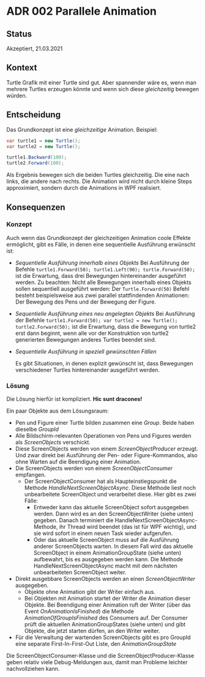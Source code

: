 # ADR 002 Parallele Animation
## Status
Akzeptiert, 21.03.2021

## Kontext
Turtle Grafik mit einer Turtle sind gut. Aber spannender wäre es, wenn man mehrere Turtles erzeugen könnte und wenn sich diese *gleichzeitig* bewegen würden.

## Entscheidung
Das Grundkonzept ist eine *gleichzeitige* Animation. Beispiel:

```c#
var turtle1 = new Turtle();
var turtle2 = new Turtle();

turtle1.Backward(100);
turtle2.Forward(100);
```

Als Ergebnis bewegen sich die beiden Turtles gleichzeitig. Die eine nach links, die andere nach rechts. Die Animation wird nicht durch kleine Steps approximiert, sondern durch die Animations in WPF realisiert.

## Konsequenzen
### Konzept

Auch wenn das Grundkonzept der gleichzeitigen Animation coole Effekte ermöglicht, gibt es Fälle, in denen eine sequentielle Ausführung erwünscht ist:

* *Sequentielle Ausführung innerhalb eines Objekts*
  Bei Ausführung der Befehle `turtle1.Forward(50); turtle1.Left(90); turtle.Forward(50);` ist die Erwartung, dass drei Bewegungen hintereinander ausgeführt werden. Zu beachten: Nicht alle Bewegungen innerhalb eines Objekts sollen sequentiell ausgeführt werden: Der `Turtle.Forward(50)` Befehl besteht beispielsweise aus zwei parallel stattfindenden Animationen: Der Bewegung des Pens und der Bewegung der Figure.

* *Sequentielle Ausführung eines neu angelegten Objekts*
  Bei Ausführung der Befehle `turtle1.Forward(50); var turtle2 = new Turtle(); turtle2.Forward(50);` ist die Erwartung, dass die Bewegung von turtle2 erst dann beginnt, wenn alle vor der Konstruktion von turtle2 generierten Bewegungen anderes Turtles beendet sind.

* *Sequentielle Ausführung in speziell gewünschten Fällen*

  Es gibt Situationen, in denen explizit gewünscht ist, dass Bewegungen verschiedener Turtles hintereinander ausgeführt werden.

### Lösung

Die Lösung hierfür ist kompliziert. **Hic sunt dracones!**

Ein paar Objekte aus dem Lösungsraum:

* Pen und Figure einer Turtle bilden zusammen eine *Group*. Beide haben dieselbe *GroupId*
* Alle Bildschirm-relevanten Operationen von Pens und Figures werden als *ScreenObjects* verschickt.
* Diese ScreenObjects werden von einem *ScreenObjectProducer* erzeugt. Und zwar direkt bei Ausführung der Pen- oder  Figure-Kommandos, also ohne Warten auf die Beendigung einer Animation.
* Die ScreenObjects werden von einem *ScreenObjectConsumer* empfangen. 
  * Der ScreenObjectConsumer hat als Haupteinstiegspunkt die Methode *HandleNextScreenObjectAsync*.  Diese Methode liest noch unbearbeitete ScreenObject und verarbeitet diese.  Hier gibt es zwei Fälle:
    * Entweder kann das aktuelle ScreenObject sofort ausgegeben werden. Dann wird es an den ScreenObjectWriter (siehe unten) gegeben. Danach terminiert die HandleNextScreenObjectAsync-Methode, ihr Thread wird beendet (das ist für WPF wichtig), und sie wird sofort in einem neuen Task wieder aufgerufen.
    * Oder das aktuelle ScreenObject muss auf die Ausführung anderer ScreenObjects warten. In diesem Fall wird das aktuelle ScreenObject in einem AnimationGroupState (siehe unten) aufbewahrt, bis es ausgegeben werden kann. Die Methode HandleNextScreenObjectAsync macht mit dem nächsten unbearbeiteten ScreenObject weiter.
* Direkt ausgebbare ScreenObjects werden an einen *ScreenObjectWriter* ausgegeben. 
  * Objekte ohne Animation gibt der Writer einfach aus.
  * Bei Objekten mit Animation startet der Writer die Animation dieser Objekte. Bei Beendigung einer Animation ruft der Writer (über das Event *OnAnimationIsFinished*) die Methode *AnimationOfGroupIsFinished* des Consumers auf. Der Consumer prüft die aktuellen AnimationGroupStates (siehe unten) und gibt Objekte, die jetzt starten dürfen, an den Writer weiter.
* Für die Verwaltung der wartenden ScreenObjects gibt es pro GroupId eine separate First-In-First-Out Liste, den *AnimationGroupState* 

Die ScreenObjectConsumer-Klasse und die ScreenObjectProducer-Klasse geben relativ viele Debug-Meldungen aus, damit man Probleme leichter nachvollziehen kann.

